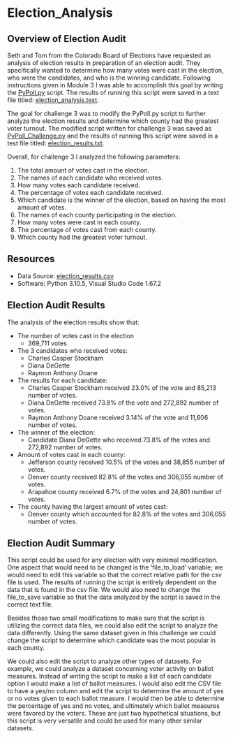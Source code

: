 # Election_Analysis

## Overview of Election Audit
Seth and Tom from the Colorado Board of Elections have requested an analysis of election results in preparation of an election audit. They specifically wanted to determine how many votes were cast in the election, who were the candidates, and who is the winning candidate. Following instructions given in Module 3 I was able to accomplish this goal by writing the [PyPoll.py](PyPoll.py) script. The results of running this script were saved in a text file titled: [election_analysis.text](Analysis/election_analysis.text).

The goal for challenge 3 was to modify the PyPoll.py script to further analyze the election results and determine which county had the greatest voter turnout. The modified script written for challenge 3 was saved as [PyPoll_Challenge.py](PyPoll_Challenge.py) and the results of running this script were saved in a test file titled: [election_results.txt](Analysis/election_results.txt). 

Overall, for challenge 3 I analyzed the following parameters:

1. The total amount of votes cast in the election.
2. The names of each candidate who received votes.
3. How many votes each candidate received.
4. The percentage of votes each candidate received. 
5. Which candidate is the winner of the election, based on having the most amount of votes.
6. The names of each county participating in the election.
7. How many votes were cast in each county.
8. The percentage of votes cast from each county.
9. Which county had the greatest voter turnout.

## Resources
- Data Source: [election_results.csv](Resources/election_results.csv)  
- Software: Python 3.10.5, Visual Studio Code 1.67.2

## Election Audit Results
The analysis of the election results show that:
- The number of votes cast in the election
    - 369,711 votes
- The 3 candidates who received votes:
    - Charles Casper Stockham
    - Diana DeGette
    - Raymon Anthony Doane
- The results for each candidate:
    - Charles Casper Stockham received 23.0% of the vote and 85,213 number of votes.
    - Diana DeGette received 73.8% of the vote and 272,892 number of votes.
    - Raymon Anthony Doane received 3.14% of the vote and 11,606 number of votes.
- The winner of the election:
    - Candidate Diana DeGette who received 73.8% of the votes and 272,892 number of votes.
- Amount of votes cast in each county:
    - Jefferson county received 10.5% of the votes and 38,855 number of votes.
    - Denver county received 82.8% of the votes and 306,055 number of votes.
    - Arapahoe county received 6.7% of the votes and 24,801 number of votes.
- The county having the largest amount of votes cast:
    - Denver county which accounted for 82.8% of the votes and 306,055 number of votes.

## Election Audit Summary

This script could be used for any election with very minimal modification. One aspect that would need to be changed is the ‘file_to_load’ variable; we would need to edit this variable so that the correct relative path for the csv file is used. The results of running the script is entirely dependent on the data that is found in the csv file. We would also need to change the file_to_save variable so that the data analyzed by the script is saved in the correct text file.  

Besides those two small modifications to make sure that the script is utilizing the correct data files, we could also edit the script to analyze the data differently. Using the same dataset given in this challenge we could change the script to determine which candidate was the most popular in each county. 

We could also edit the script to analyze other types of datasets. For example, we could analyze a dataset concerning voter activity on ballot measures. Instead of writing the script to make a list of each candidate option I would make a list of ballot measures. I would also edit the CSV file to have a yes/no column and edit the script to determine the amount of yes or no votes given to each ballot measure. I would then be able to determine the percentage of yes and no votes, and ultimately which ballot measures were favored by the voters.  These are just two hypothetical situations, but this script is very versatile and could be used for many other similar datasets.
